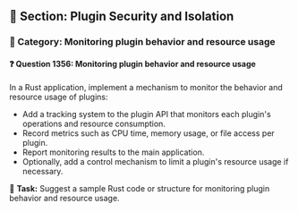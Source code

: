 ## 📘 Section: Plugin Security and Isolation  
### 🔹 Category: Monitoring plugin behavior and resource usage  
#### ❓ Question 1356: Monitoring plugin behavior and resource usage

In a Rust application, implement a mechanism to monitor the behavior and resource usage of plugins:

- Add a tracking system to the plugin API that monitors each plugin's operations and resource consumption.
- Record metrics such as CPU time, memory usage, or file access per plugin.
- Report monitoring results to the main application.
- Optionally, add a control mechanism to limit a plugin's resource usage if necessary.

🔧 **Task:** Suggest a sample Rust code or structure for monitoring plugin behavior and resource usage.
